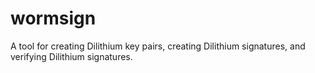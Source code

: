 # wormsign
A tool for creating Dilithium key pairs, creating Dilithium signatures, and verifying Dilithium signatures.
